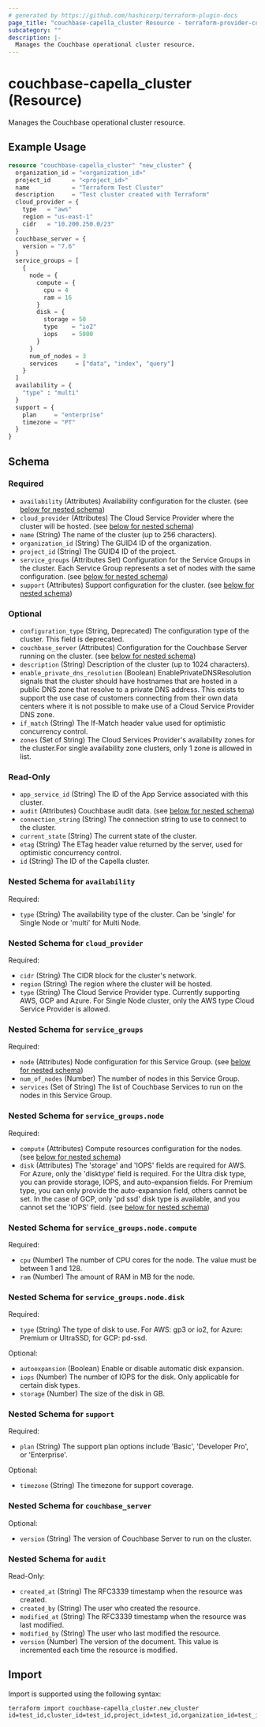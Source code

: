 ```yaml
---
# generated by https://github.com/hashicorp/terraform-plugin-docs
page_title: "couchbase-capella_cluster Resource - terraform-provider-couchbase-capella"
subcategory: ""
description: |-
  Manages the Couchbase operational cluster resource.
---
```


# couchbase-capella_cluster (Resource)

Manages the Couchbase operational cluster resource.

## Example Usage

```terraform
resource "couchbase-capella_cluster" "new_cluster" {
  organization_id = "<organization_id>"
  project_id      = "<project_id>"
  name            = "Terraform Test Cluster"
  description     = "Test cluster created with Terraform"
  cloud_provider = {
    type   = "aws"
    region = "us-east-1"
    cidr   = "10.200.250.0/23"
  }
  couchbase_server = {
    version = "7.6"
  }
  service_groups = [
    {
      node = {
        compute = {
          cpu = 4
          ram = 16
        }
        disk = {
          storage = 50
          type    = "io2"
          iops    = 5000
        }
      }
      num_of_nodes = 3
      services     = ["data", "index", "query"]
    }
  ]
  availability = {
    "type" : "multi"
  }
  support = {
    plan     = "enterprise"
    timezone = "PT"
  }
}
```

<!-- schema generated by tfplugindocs -->
## Schema

### Required

- `availability` (Attributes) Availability configuration for the cluster. (see [below for nested schema](#nestedatt--availability))
- `cloud_provider` (Attributes) The Cloud Service Provider where the cluster will be hosted. (see [below for nested schema](#nestedatt--cloud_provider))
- `name` (String) The name of the cluster (up to 256 characters).
- `organization_id` (String) The GUID4 ID of the organization.
- `project_id` (String) The GUID4 ID of the project.
- `service_groups` (Attributes Set) Configuration for the Service Groups in the cluster. Each Service Group represents a set of nodes with the same configuration. (see [below for nested schema](#nestedatt--service_groups))
- `support` (Attributes) Support configuration for the cluster. (see [below for nested schema](#nestedatt--support))

### Optional

- `configuration_type` (String, Deprecated) The configuration type of the cluster. This field is deprecated.
- `couchbase_server` (Attributes) Configuration for the Couchbase Server running on the cluster. (see [below for nested schema](#nestedatt--couchbase_server))
- `description` (String) Description of the cluster (up to 1024 characters).
- `enable_private_dns_resolution` (Boolean) EnablePrivateDNSResolution signals that the cluster should have hostnames that are hosted in a public DNS zone that resolve to a private DNS address. This exists to support the use case of customers connecting from their own data centers where it is not possible to make use of a Cloud Service Provider DNS zone.
- `if_match` (String) The If-Match header value used for optimistic concurrency control.
- `zones` (Set of String) The Cloud Services Provider's availability zones for the cluster.For single availability zone clusters, only 1 zone is allowed in list.

### Read-Only

- `app_service_id` (String) The ID of the App Service associated with this cluster.
- `audit` (Attributes) Couchbase audit data. (see [below for nested schema](#nestedatt--audit))
- `connection_string` (String) The connection string to use to connect to the cluster.
- `current_state` (String) The current state of the cluster.
- `etag` (String) The ETag header value returned by the server, used for optimistic concurrency control.
- `id` (String) The ID of the Capella cluster.

<a id="nestedatt--availability"></a>
### Nested Schema for `availability`

Required:

- `type` (String) The availability type of the cluster. Can be 'single' for Single Node or 'multi' for Multi Node.


<a id="nestedatt--cloud_provider"></a>
### Nested Schema for `cloud_provider`

Required:

- `cidr` (String) The CIDR block for the cluster's network.
- `region` (String) The region where the cluster will be hosted.
- `type` (String) The Cloud Service Provider type. Currently supporting AWS, GCP and Azure. For Single Node cluster, only the AWS type Cloud Service Provider is allowed.


<a id="nestedatt--service_groups"></a>
### Nested Schema for `service_groups`

Required:

- `node` (Attributes) Node configuration for this Service Group. (see [below for nested schema](#nestedatt--service_groups--node))
- `num_of_nodes` (Number) The number of nodes in this Service Group.
- `services` (Set of String) The list of Couchbase Services to run on the nodes in this Service Group.

<a id="nestedatt--service_groups--node"></a>
### Nested Schema for `service_groups.node`

Required:

- `compute` (Attributes) Compute resources configuration for the nodes. (see [below for nested schema](#nestedatt--service_groups--node--compute))
- `disk` (Attributes) The 'storage' and 'IOPS' fields are required for AWS. For Azure, only the 'disktype' field is required. For the Ultra disk type, you can provide storage, IOPS, and auto-expansion fields. For Premium type, you can only provide the auto-expansion field, others cannot be set. In the case of GCP, only 'pd ssd' disk type is available, and you cannot set the 'IOPS' field. (see [below for nested schema](#nestedatt--service_groups--node--disk))

<a id="nestedatt--service_groups--node--compute"></a>
### Nested Schema for `service_groups.node.compute`

Required:

- `cpu` (Number) The number of CPU cores for the node. The value must be between 1 and 128.
- `ram` (Number) The amount of RAM in MB for the node.


<a id="nestedatt--service_groups--node--disk"></a>
### Nested Schema for `service_groups.node.disk`

Required:

- `type` (String) The type of disk to use. For AWS: gp3 or io2, for Azure: Premium or UltraSSD, for GCP: pd-ssd.

Optional:

- `autoexpansion` (Boolean) Enable or disable automatic disk expansion.
- `iops` (Number) The number of IOPS for the disk. Only applicable for certain disk types.
- `storage` (Number) The size of the disk in GB.




<a id="nestedatt--support"></a>
### Nested Schema for `support`

Required:

- `plan` (String) The support plan options include 'Basic', 'Developer Pro', or 'Enterprise'.

Optional:

- `timezone` (String) The timezone for support coverage.


<a id="nestedatt--couchbase_server"></a>
### Nested Schema for `couchbase_server`

Optional:

- `version` (String) The version of Couchbase Server to run on the cluster.


<a id="nestedatt--audit"></a>
### Nested Schema for `audit`

Read-Only:

- `created_at` (String) The RFC3339 timestamp when the resource was created.
- `created_by` (String) The user who created the resource.
- `modified_at` (String) The RFC3339 timestamp when the resource was last modified.
- `modified_by` (String) The user who last modified the resource.
- `version` (Number) The version of the document. This value is incremented each time the resource is modified.

## Import

Import is supported using the following syntax:

```shell
terraform import couchbase-capella_cluster.new_cluster id=test_id,cluster_id=test_id,project_id=test_id,organization_id=test_id
```
